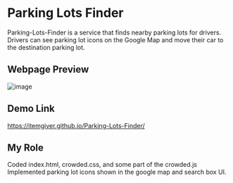 # Parking Lots Finder

Parking-Lots-Finder is a service that finds nearby parking lots for drivers. Drivers can see parking lot icons on the Google Map and move their car to the destination parking lot.

## Webpage Preview

![image](https://user-images.githubusercontent.com/87184009/135033361-183c6025-2204-4acf-b68e-82c917330b8d.png)

## Demo Link

https://itemgiver.github.io/Parking-Lots-Finder/

## My Role

Coded index.html, crowded.css, and some part of the crowded.js \
Implemented parking lot icons shown in the google map and search box UI.
